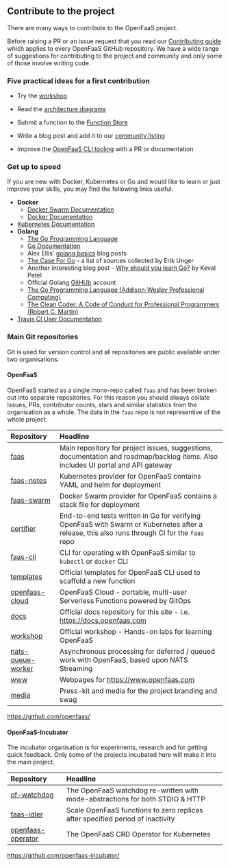 ## Contribute to the project

There are many ways to contribute to the OpenFaaS project.

Before raising a PR or an issue request that you read our [Contributing guide](https://github.com/openfaas/faas) which applies to every OpenFaaS GitHub repository. We have a wide range of suggestions for contributing to the project and community and only some of those involve writing code.

### Five practical ideas for a first contribution

* Try the [workshop](https://github.com/openfaas/workshop)

* Read the [architecture diagrams](https://docs.openfaas.com/architecture/gateway/)

* Submit a function to the [Function Store](https://github.com/openfaas/store)

* Write a blog post and add it to our [community listing](https://docs.openfaas.com/community/#community-resources)

* Improve the [OpenFaaS CLI tooling](https://github.com/openfaas/faas-cli) with a PR or documentation

### Get up to speed

If you are new with Docker, Kubernetes or Go and would like to learn or just improve your skills, you may find the following links useful:

* **Docker**
    * [Docker Swarm Documentation](https://docs.docker.com/engine/swarm/)
    * [Docker Documentation](https://docs.docker.com)
* [Kubernetes Documentation](https://kubernetes.io/docs/home/?path=browse)
* **Golang**
    * [The Go Programming Language](https://golang.org)
    * [Go Documentation](https://golang.org/doc/)
    * Alex Ellis' [golang basics](https://blog.alexellis.io/tag/golang-basics/) blog posts
    * [The Case For Go](https://gist.github.com/ungerik/3731476) - a list of sources collected by Erik Unger
    * Another interesting blog post - [Why should you learn Go?](https://medium.com/@kevalpatel2106/why-should-you-learn-go-f607681fad65) by Keval Patel
    * Official Golang [GitHUb](https://github.com/golang) account
    * [The Go Programming Language (Addison-Wesley Professional Computing)](https://www.amazon.co.uk/Programming-Language-Addison-Wesley-Professional-Computing/dp/0134190440)
    * [The Clean Coder: A Code of Conduct for Professional Programmers (Robert C. Martin)](https://www.amazon.co.uk/Clean-Coder-Conduct-Professional-Programmers/dp/0137081073/ref=sr_1_1?s=books&ie=UTF8&qid=1543083898&sr=1-1&keywords=the+clean+coder)
* [Travis CI User Documentation](https://docs.travis-ci.com)

### Main Git repositories

Git is used for version control and all repositories are public available under two organisations.

#### OpenFaaS

OpenFaaS started as a single mono-repo called `faas` and has been broken out into separate repositories. For this reason you should always collate Issues, PRs, contributor counts, stars and similar statistics from the organisation as a whole. The data in the `faas` repo is not representive of the whole project.

| Repository        | Headline                         |
|:------------------|:---------------------------------|
| [faas](https://github.com/openfaas/faas)              | Main repository for project issues, suggestions, documentation and roadmap/backlog items. Also includes UI portal and API gateway |
| [faas-netes](https://github.com/openfaas/faas-netes)        | Kubernetes provider for OpenFaaS contains YAML and helm for deployment |
| [faas-swarm](https://github.com/openfaas/faas-swarm)        | Docker Swarm provider for OpenFaaS contains a stack file for deployment |
| [certifier](https://github.com/openfaas/certifier)         | End-to-end tests written in Go for verifying OpenFaaS with Swarm or Kubernetes after a release, this also runs through CI for the `faas` repo |
| [faas-cli](https://github.com/openfaas/faas-cli)          | CLI for operating with OpenFaaS similar to `kubectl` or `docker` CLI    |
| [templates](https://github.com/openfaas/templates)         | Official templates for OpenFaaS CLI used to scaffold a new function |
| [openfaas-cloud](https://github.com/openfaas/openfaas-cloud)        | OpenFaaS Cloud - portable, multi-user Serverless Functions powered by GitOps |
| [docs](https://github.com/openfaas/docs)              | Official docs repository for this site - i.e. https://docs.openfaas.com             |
| [workshop](https://github.com/openfaas/workshop)          | Official workshop - Hands-on labs for learning OpenFaaS |
| [nats-queue-worker](https://github.com/openfaas/nats-queue-worker) | Asynchronous processing for deferred / queued work with OpenFaaS, based upon NATS Streaming |
| [www](https://github.com/openfaas/www)               | Webpages for https://www.openfaas.com   |
| [media](https://github.com/openfaas/media)             | Press-kit and media for the project branding and swag             |

https://github.com/openfaas/

#### OpenFaaS-Incubator

The incubator organisation is for experiments, research and for getting quick feedback. Only some of the projects incubated here will make it into the main project.

| Repository        | Headline                         |
|:------------------|:---------------------------------|
| [of-watchdog](https://github.com/openfaas-incubator/of-watchdog)              | The OpenFaaS watchdog re-written with mode-abstractions for both STDIO & HTTP |
| [faas-idler](https://github.com/openfaas-incubator/faas-idler)         | Scale OpenFaaS functions to zero replicas after specified period of inactivity   |
| [openfaas-operator](https://github.com/openfaas-incubator/openfaas-operator)         | The OpenFaaS CRD Operator for Kubernetes   |


https://github.com/openfaas-incubator/

